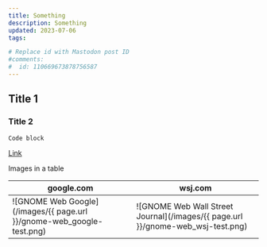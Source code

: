 ```yaml
---
title: Something
description: Something
updated: 2023-07-06
tags: 

# Replace id with Mastodon post ID
#comments:
#  id: 110669673878756587
---
```


## Title 1

### Title 2

```bash
Code block
```

[Link](https://example.com)

Images in a table

| google.com | wsj.com |
| ---------- | ----
| ![GNOME Web Google](/images/{{ page.url }}/gnome-web_google-test.png) | ![GNOME Web Wall Street Journal](/images/{{ page.url }}/gnome-web_wsj-test.png) |
